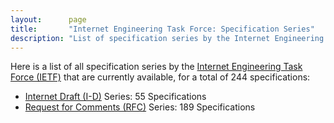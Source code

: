 ```yaml
---
layout:      page
title:       "Internet Engineering Task Force: Specification Series"
description: "List of specification series by the Internet Engineering Task Force (IETF/)"
---
```


Here is a list of all specification series by the [Internet Engineering Task Force (IETF)](http://www.ietf.org/) that are currently available, for a total of 244 specifications:

  * [Internet Draft (I-D)](I-D/) Series: 55 Specifications
  * [Request for Comments (RFC)](RFC/) Series: 189 Specifications
